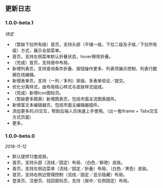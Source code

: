 ## 更新日志

### 1.0.0-beta.1

*待定*

- （暂缺下拉所有级）首页，支持头部（平铺一级，下拉二级及子级／下拉所有级）方式，展示全部菜单。
- 首页，支持左侧菜单默认折叠状态，hover移除折叠。
- （完成）首页，支持居中布局。
- 新增列表页，支持查询条件折叠、按钮操作更多、列表项展示控制、列表行数据在线编辑。
- 新增表单页，支持（一列／多列）排版、多表单验证／提交。
- 优化分离样式，由布局核心样式与皮肤样式组成。
- （完成）新增Icon图标页。
- （暂缺更多图表）新增图表页，包括市面主流图表插件。
- 新增富文本编辑器页，包括市面主编辑器插件。
- 添加更多的JS交互，帮助后端人员快速上手使用。（出一套iframe + Tabs交互方式页面）
- 更多。

### 1.0.0-beta.0

*2018-11-12*

- 默认提供12套皮肤。
- 首页，支持头部（流线／固定）布局、（白色／鲜艳）皮肤。
- 首页，支持左侧边菜单（流线／固定／折叠）布局、（白色／黑色）皮肤。
- 首页，支持右侧边管理控制（流线／固定／显示隐藏）布局。
- 登录页、注册页、找回密码页，支持（居中／右侧固定）布局。
